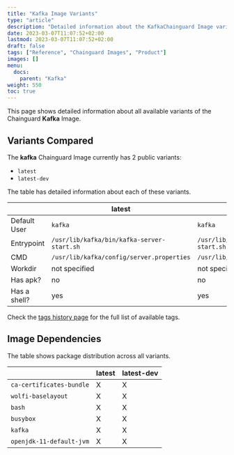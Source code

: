```yaml
---
title: "Kafka Image Variants"
type: "article"
description: "Detailed information about the KafkaChainguard Image variants"
date: 2023-03-07T11:07:52+02:00
lastmod: 2023-03-07T11:07:52+02:00
draft: false
tags: ["Reference", "Chainguard Images", "Product"]
images: []
menu:
  docs:
    parent: "Kafka"
weight: 550
toc: true
---
```


This page shows detailed information about all available variants of the Chainguard **Kafka** Image.

## Variants Compared
The **kafka** Chainguard Image currently has 2 public variants: 

- `latest`
- `latest-dev`

The table has detailed information about each of these variants.

|              | latest                                     | latest-dev                                 |
|--------------|--------------------------------------------|--------------------------------------------|
| Default User | `kafka`                                    | `kafka`                                    |
| Entrypoint   | `/usr/lib/kafka/bin/kafka-server-start.sh` | `/usr/lib/kafka/bin/kafka-server-start.sh` |
| CMD          | `/usr/lib/kafka/config/server.properties`  | `/usr/lib/kafka/config/server.properties`  |
| Workdir      | not specified                              | not specified                              |
| Has apk?     | no                                         | no                                         |
| Has a shell? | yes                                        | yes                                        |

Check the [tags history page](/chainguard/chainguard-images/reference/kafka/tags_history/) for the full list of available tags.
## Image Dependencies
The table shows package distribution across all variants.

|                          | latest | latest-dev |
|--------------------------|--------|------------|
| `ca-certificates-bundle` | X      | X          |
| `wolfi-baselayout`       | X      | X          |
| `bash`                   | X      | X          |
| `busybox`                | X      | X          |
| `kafka`                  | X      | X          |
| `openjdk-11-default-jvm` | X      | X          |
